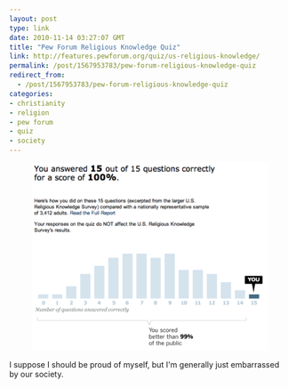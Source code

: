 ```yaml
---
layout: post
type: link
date: 2010-11-14 03:27:07 GMT
title: "Pew Forum Religious Knowledge Quiz"
link: http://features.pewforum.org/quiz/us-religious-knowledge/
permalink: /post/1567953783/pew-forum-religious-knowledge-quiz
redirect_from: 
  - /post/1567953783/pew-forum-religious-knowledge-quiz
categories:
- christianity
- religion
- pew forum
- quiz
- society
---
```

<figure class="tmblr-full" data-orig-height="398" data-orig-width="500"><img src="assets/images/44585d3156568ffeb4e2957e437fc757e8930101.png" data-orig-height="398" data-orig-width="500"></figure>
I suppose I should be proud of myself, but I'm generally just embarrassed by our society.